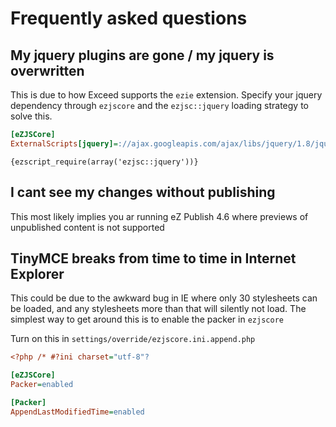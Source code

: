 Frequently asked questions
==========================

## My jquery plugins are gone / my jquery is overwritten

This is due to how Exceed supports the `ezie` extension. Specify your jquery dependency through `ezjscore` and the
`ezjsc::jquery` loading strategy to solve this.

```ini
[eZJSCore]
ExternalScripts[jquery]=://ajax.googleapis.com/ajax/libs/jquery/1.8/jquery.js
```

```jade
{ezscript_require(array('ezjsc::jquery'))}
```

## I cant see my changes without publishing

This most likely implies you ar running eZ Publish 4.6 where previews of unpublished
content is not supported

## TinyMCE breaks from time to time in Internet Explorer

This could be due to the awkward bug in IE where only 30 stylesheets can be loaded,
and any stylesheets more than that will silently not load.
The simplest way to get around this is to enable the packer in `ezjscore`

Turn on this in `settings/override/ezjscore.ini.append.php`

```ini
<?php /* #?ini charset="utf-8"?

[eZJSCore]
Packer=enabled

[Packer]
AppendLastModifiedTime=enabled
```
